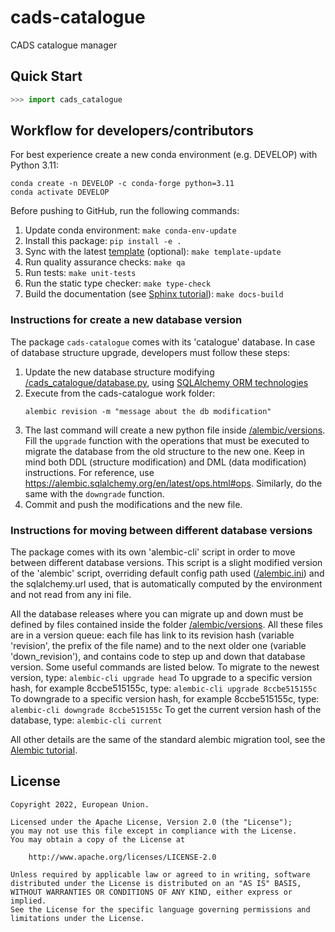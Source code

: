 # cads-catalogue

CADS catalogue manager

## Quick Start

```python
>>> import cads_catalogue

```

## Workflow for developers/contributors

For best experience create a new conda environment (e.g. DEVELOP) with Python 3.11:

```
conda create -n DEVELOP -c conda-forge python=3.11
conda activate DEVELOP
```

Before pushing to GitHub, run the following commands:

1. Update conda environment: `make conda-env-update`
1. Install this package: `pip install -e .`
1. Sync with the latest [template](https://github.com/ecmwf-projects/cookiecutter-conda-package) (optional): `make template-update`
1. Run quality assurance checks: `make qa`
1. Run tests: `make unit-tests`
1. Run the static type checker: `make type-check`
1. Build the documentation (see [Sphinx tutorial](https://www.sphinx-doc.org/en/master/tutorial/)): `make docs-build`

### Instructions for create a new database version

The package `cads-catalogue` comes with its 'catalogue' database.
In case of database structure upgrade, developers must follow these steps:

1. Update the new database structure modifying [/cads_catalogue/database.py](/cads_catalogue/database.py), using
   [SQLAlchemy ORM technologies](https://docs.sqlalchemy.org/en/latest/orm/)
1. Execute from the cads-catalogue work folder:
   ```
   alembic revision -m "message about the db modification"
   ```
1. The last command will create a new python file inside [/alembic/versions](/alembic/versions). Fill the `upgrade`
   function with the operations that must be executed to migrate the database from the old structure to the new one.
   Keep in mind both DDL (structure modification) and DML (data modification) instructions. For reference,
   use https://alembic.sqlalchemy.org/en/latest/ops.html#ops.
   Similarly, do the same with the `downgrade` function.
1. Commit and push the modifications and the new file.

### Instructions for moving between different database versions

The package comes with its own 'alembic-cli' script in order to move between different
database versions. This script is a slight modified version of the 'alembic' script, overriding
default config path used ([/alembic.ini](/alembic.ini)) and the sqlalchemy.url used, that is
automatically computed by the environment and not read from any ini file.

All the database releases where you can migrate up and down must be defined by files contained inside
the folder [/alembic/versions](/alembic/versions). All these files are in a version queue: each file has
link to its revision hash (variable 'revision', the prefix of the file name) and to the next older one
(variable 'down_revision'), and contains code to step up and down that database version.
Some useful commands are listed below.
To migrate to the newest version, type:
`alembic-cli upgrade head`
To upgrade to a specific version hash, for example 8ccbe515155c, type:
`alembic-cli upgrade 8ccbe515155c`
To downgrade to a specific version hash, for example 8ccbe515155c, type:
`alembic-cli downgrade 8ccbe515155c`
To get the current version hash of the database, type:
`alembic-cli current`

All other details are the same of the standard alembic migration tool,
see the [Alembic tutorial](https://alembic.sqlalchemy.org/en/latest/tutorial.html).

## License

```
Copyright 2022, European Union.

Licensed under the Apache License, Version 2.0 (the "License");
you may not use this file except in compliance with the License.
You may obtain a copy of the License at

    http://www.apache.org/licenses/LICENSE-2.0

Unless required by applicable law or agreed to in writing, software
distributed under the License is distributed on an "AS IS" BASIS,
WITHOUT WARRANTIES OR CONDITIONS OF ANY KIND, either express or implied.
See the License for the specific language governing permissions and
limitations under the License.
```
